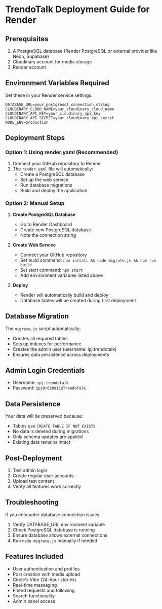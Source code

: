 # TrendoTalk Deployment Guide for Render

## Prerequisites

1. A PostgreSQL database (Render PostgreSQL or external provider like Neon, Supabase)
2. Cloudinary account for media storage
3. Render account

## Environment Variables Required

Set these in your Render service settings:

```
DATABASE_URL=your_postgresql_connection_string
CLOUDINARY_CLOUD_NAME=your_cloudinary_cloud_name
CLOUDINARY_API_KEY=your_cloudinary_api_key
CLOUDINARY_API_SECRET=your_cloudinary_api_secret
NODE_ENV=production
```

## Deployment Steps

### Option 1: Using render.yaml (Recommended)

1. Connect your GitHub repository to Render
2. The `render.yaml` file will automatically:
   - Create a PostgreSQL database
   - Set up the web service
   - Run database migrations
   - Build and deploy the application

### Option 2: Manual Setup

1. **Create PostgreSQL Database**
   - Go to Render Dashboard
   - Create new PostgreSQL database
   - Note the connection string

2. **Create Web Service**
   - Connect your GitHub repository
   - Set build command: `npm install && node migrate.js && npm run build`
   - Set start command: `npm start`
   - Add environment variables listed above

3. **Deploy**
   - Render will automatically build and deploy
   - Database tables will be created during first deployment

## Database Migration

The `migrate.js` script automatically:
- Creates all required tables
- Sets up indexes for performance
- Creates the admin user (username: ipj.trendotalk)
- Ensures data persistence across deployments

## Admin Login Credentials

- Username: `ipj.trendotalk`
- Password: `IpjDr620911@TrendoTalk`

## Data Persistence

Your data will be preserved because:
- Tables use `CREATE TABLE IF NOT EXISTS`
- No data is deleted during migrations
- Only schema updates are applied
- Existing data remains intact

## Post-Deployment

1. Test admin login
2. Create regular user accounts
3. Upload test content
4. Verify all features work correctly

## Troubleshooting

If you encounter database connection issues:
1. Verify DATABASE_URL environment variable
2. Check PostgreSQL database is running
3. Ensure database allows external connections
4. Run `node migrate.js` manually if needed

## Features Included

- User authentication and profiles
- Post creation with media upload
- Circle's Vibe (24-hour stories)
- Real-time messaging
- Friend requests and following
- Search functionality
- Admin panel access